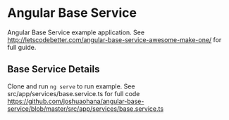 # Angular Base Service

Angular Base Service example application. See http://letscodebetter.com/angular-base-service-awesome-make-one/ for full guide.

## Base Service Details

Clone and run `ng serve` to run example. See src/app/services/base.service.ts for full code
https://github.com/joshuaohana/angular-base-service/blob/master/src/app/services/base.service.ts
